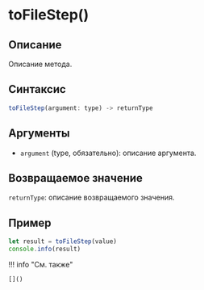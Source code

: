 # toFileStep()

## Описание
Описание метода.

## Синтаксис
```javascript
toFileStep(argument: type) -> returnType
```

## Аргументы
- `argument` (type, обязательно): описание аргумента.

## Возвращаемое значение
`returnType`: описание возвращаемого значения.

## Пример
```javascript linenums="1"
let result = toFileStep(value)
console.info(result)
```

!!! info "См. также"

    []()

